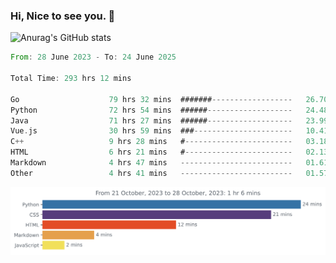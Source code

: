 ### Hi, Nice to see you. 👋

<!--
**EtherFin/EtherFin** is a ✨ _special_ ✨ repository because its `README.md` (this file) appears on your GitHub profile.

Here are some ideas to get you started:

- 🔭 I’m currently working on ...
- 🌱 I’m currently learning ...
- 👯 I’m looking to collaborate on ...
- 🤔 I’m looking for help with ...
- 💬 Ask me about ...
- 📫 How to reach me: ...
- 😄 Pronouns: ...
- ⚡ Fun fact: ...
-->


![Anurag's GitHub stats](https://github-readme-stats.vercel.app/api?username=EtherFin&bg_color=30,e96443,e97f43,e99943,e9b443,e9ce43,e9e843,d3e943,bee943,a9e943,94e943&title_color=fff&text_color=000&show_icons=true&icon_color=000)


<!--START_SECTION:waka-->

```rust
From: 28 June 2023 - To: 24 June 2025

Total Time: 293 hrs 12 mins

Go                    79 hrs 32 mins  #######------------------   26.70 %
Python                72 hrs 54 mins  ######-------------------   24.48 %
Java                  71 hrs 27 mins  ######-------------------   23.99 %
Vue.js                30 hrs 59 mins  ###----------------------   10.41 %
C++                   9 hrs 28 mins   #------------------------   03.18 %
HTML                  6 hrs 21 mins   #------------------------   02.13 %
Markdown              4 hrs 47 mins   -------------------------   01.61 %
Other                 4 hrs 41 mins   -------------------------   01.57 %
```

<!--END_SECTION:waka-->

<img
  src="https://github.com/EtherFin/EtherFin/blob/master/images/stat.svg"
  alt="Work Dashboard"
/>

